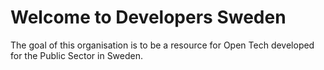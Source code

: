 # Welcome to Developers Sweden

The goal of this organisation is to be a resource for Open Tech developed for the Public Sector in Sweden.
